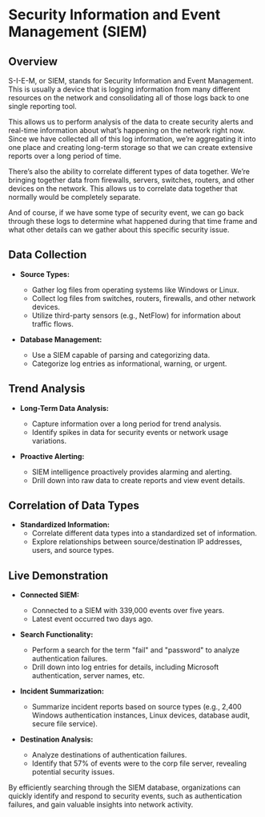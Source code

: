 # Security Information and Event Management (SIEM)

## Overview

S-I-E-M, or SIEM, stands for Security Information and Event Management. This is usually a device that is logging information from many different resources on the network and consolidating all of those logs back to one single reporting tool.

This allows us to perform analysis of the data to create security alerts and real-time information about what’s happening on the network right now. Since we have collected all of this log information, we’re aggregating it into one place and creating long-term storage so that we can create extensive reports over a long period of time.

There’s also the ability to correlate different types of data together. We’re bringing together data from firewalls, servers, switches, routers, and other devices on the network. This allows us to correlate data together that normally would be completely separate.

And of course, if we have some type of security event, we can go back through these logs to determine what happened during that time frame and what other details can we gather about this specific security issue.

## Data Collection

- **Source Types:**
	- Gather log files from operating systems like Windows or Linux.
	- Collect log files from switches, routers, firewalls, and other network devices.
	- Utilize third-party sensors (e.g., NetFlow) for information about traffic flows.

- **Database Management:**
	- Use a SIEM capable of parsing and categorizing data.
	- Categorize log entries as informational, warning, or urgent.

## Trend Analysis

- **Long-Term Data Analysis:**
	- Capture information over a long period for trend analysis.
	- Identify spikes in data for security events or network usage variations.

- **Proactive Alerting:**
	- SIEM intelligence proactively provides alarming and alerting.
	- Drill down into raw data to create reports and view event details.

## Correlation of Data Types

- **Standardized Information:**
	- Correlate different data types into a standardized set of information.
	- Explore relationships between source/destination IP addresses, users, and source types.

## Live Demonstration

- **Connected SIEM:**
	- Connected to a SIEM with 339,000 events over five years.
	- Latest event occurred two days ago.

- **Search Functionality:**
	- Perform a search for the term "fail" and "password" to analyze authentication failures.
	- Drill down into log entries for details, including Microsoft authentication, server names, etc.

- **Incident Summarization:**
	- Summarize incident reports based on source types (e.g., 2,400 Windows authentication instances, Linux devices, database audit, secure file service).

- **Destination Analysis:**
	- Analyze destinations of authentication failures.
	- Identify that 57% of events were to the corp file server, revealing potential security issues.

By efficiently searching through the SIEM database, organizations can quickly identify and respond to security events, such as authentication failures, and gain valuable insights into network activity.